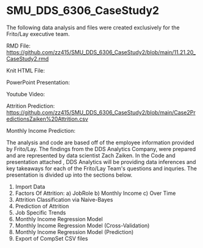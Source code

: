 # SMU_DDS_6306_CaseStudy2

The following data analysis and files were created exclusively for the Frito/Lay executive team.

RMD File: https://github.com/zz415/SMU_DDS_6306_CaseStudy2/blob/main/11.21.20_CaseStudy2.rmd

Knit HTML File: 

PowerPoint Presentation: 

Youtube Video: 

Attrition Prediction: https://github.com/zz415/SMU_DDS_6306_CaseStudy2/blob/main/Case2PredictionsZaiken%20Attrition.csv

Monthly Income Prediction: 

The analysis and code are based off of the  employee information provided by Frito/Lay. The findings from the DDS Analytics Company, were prepared and are represented by data scientist Zach Zaiken.  In the Code and presentation attached , DDS Analytics will be providing data inferences and key takeaways for each of the Frito/Lay Team's questions and inquries. The presentation is divided up into the sections below.

1. Import Data
2. Factors Of Attrition:
    a) JobRole
    b) Monthly Income
    c) Over Time
3. Attrition Classification via Naive-Bayes
4. Prediction of Attrition
5. Job Specific Trends
6. Monthly Income Regression Model
7. Monthly Income Regression Model (Cross-Validation)
8. Monthly Income Regression Model (Prediction)
9. Export of CompSet CSV files
